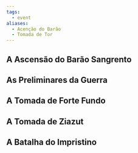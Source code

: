 ```yaml
---
tags:
  - event
aliases: 
  - Acenção do Barão
  - Tomada de Tor
---
```


## A Ascensão do Barão Sangrento

## As Preliminares da Guerra

## A Tomada de Forte Fundo

## A Tomada de Ziazut

## A Batalha do Impristino